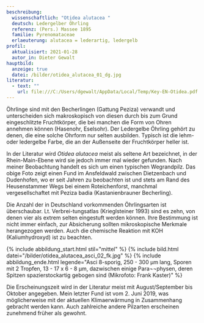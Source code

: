 ```yaml
---
beschreibung:
  wissenschaftlich: "Otidea alutacea "
  deutsch: Ledergelber Öhrling
  referenz: (Pers.) Massee 1895
  familie: Pyrenomataceae
  erlaeuterung: alutacea = lederartig, ledergelb
profil:
  aktualisiert: 2021-01-28
  autor_in: Dieter Gewalt
hauptbild:
  anzeige: true
  datei: /bilder/otidea_alutacea_01_dg.jpg
literatur:
  - text: ""
    url: file:///C:/Users/dgewalt/AppData/Local/Temp/Key-EN-Otidea.pdf
---
```

Öhrlinge sind mit den Becherlingen (Gattung Peziza) verwandt und unterscheiden sich makroskopisch von diesen durch bis zum Grund eingeschlitzte Fruchtkörper, die bei manchen die Form von Ohren annehmen können (Hasenohr, Eselsohr). Der Ledergelbe Öhrling gehört zu denen, die eine solche Ohrform nur selten ausbilden. Typisch ist die lehm- oder ledergelbe Farbe, die an der Außenseite der Fruchtkörper heller ist. 

In der Literatur wird *Otidea alutacea* meist als seltene Art bezeichnet, in der Rhein-Main-Ebene wird sie jedoch immer mal wieder gefunden. Nach meiner Beobachtung handelt es sich um einen typischen Wegrandpilz. Das obige Foto zeigt einen Fund im Ansfeldwald zwischen Dietzenbach und Dudenhofen, wo er seit Jahren zu beobachten ist und stets am Rand des Heusenstammer Wegs bei einem Roteichenforst, manchmal vergesellschaftet mit Peziza badia (Kastanienbrauner Becherling).

Die Anzahl der in Deutschland vorkommenden Öhrlingsarten ist überschaubar. Lt. Verbrei-tungsatlas (Krieglsteiner 1993) sind es zehn, von denen vier als extrem selten eingestuft werden können. Ihre Bestimmung ist nicht immer einfach, zur Absicherung sollten mikroskopische Merkmale herangezogen werden. Auch die chemische Reaktion mit KOH (Kaliumhydroxyd) ist zu beachten.

{% include abbildung_start.html stil="mittel" %}
{% include bild.html datei="/bilder/otidea_alutacea_asci_02_fk.jpg" %}
{% include abbildung_ende.html legende="Asci 8-sporig, 250 - 300 µm lang, Sporen mit 2 Tropfen, 13 - 17 x 6 - 8 µm, dazwischen einige Para¬¬physen, deren Spitzen spazierstockartig gebogen sind    (Mikrofoto: Frank Kaster)" %}

Die Erscheinungszeit wird in der Literatur meist mit August/September bis Oktober angegeben. Mein letzter Fund ist vom 2. Juni 2019, was möglicherweise mit der aktuellen Klimaerwärmung in Zusammenhang gebracht werden kann. Auch zahlreiche andere Pilzarten erscheinen zunehmend früher als gewohnt.